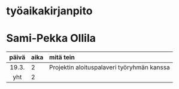 # työaikakirjanpito
# Sami-Pekka Ollila

| päivä | aika | mitä tein  |
| :----:|:-----| :-----|
| 19.3. | 2    | Projektin aloituspalaveri työryhmän kanssa|
| yht   | 2   | | 